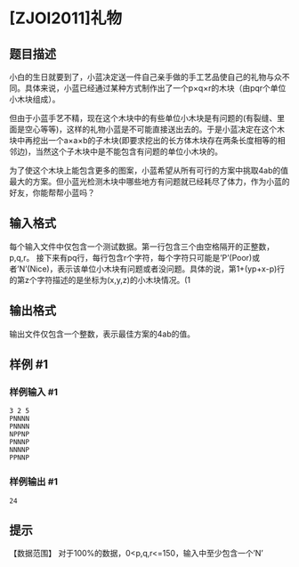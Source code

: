 # [ZJOI2011]礼物

## 题目描述

小白的生日就要到了，小蓝决定送一件自己亲手做的手工艺品使自己的礼物与众不同。具体来说，小蓝已经通过某种方式制作出了一个p×q×r的木块（由pqr个单位小木块组成）。

但由于小蓝手艺不精，现在这个木块中的有些单位小木块是有问题的(有裂缝、里面是空心等等)，这样的礼物小蓝是不可能直接送出去的。于是小蓝决定在这个木块中再挖出一个a×a×b的子木块(即要求挖出的长方体木块存在两条长度相等的相邻边)，当然这个子木块中是不能包含有问题的单位小木块的。

为了使这个木块上能包含更多的图案，小蓝希望从所有可行的方案中挑取4ab的值最大的方案。但小蓝光检测木块中哪些地方有问题就已经耗尽了体力，作为小蓝的好友，你能帮帮小蓝吗？


## 输入格式

每个输入文件中仅包含一个测试数据。第一行包含三个由空格隔开的正整数，p,q,r。     接下来有pq行，每行包含r个字符，每个字符只可能是’P’(Poor)或者’N’(Nice)，表示该单位小木块有问题或者没问题。具体的说，第1+(yp+x-p)行的第z个字符描述的是坐标为(x,y,z)的小木块情况。(1


## 输出格式

输出文件仅包含一个整数，表示最佳方案的4ab的值。


## 样例 #1

### 样例输入 #1
```
3 2 5
PNNNN
PNNNN
NPPNP
PNNNP
NNNNP
PPNNP
```

### 样例输出 #1

```
24
```

## 提示

【数据范围】
对于100%的数据，0<p,q,r<=150，输入中至少包含一个’N’
